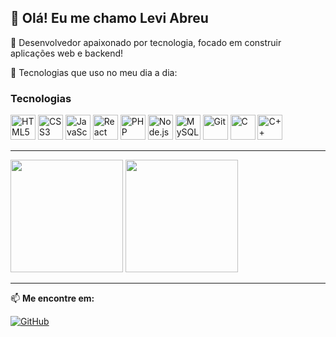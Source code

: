 ## 👋 Olá! Eu me chamo Levi Abreu

🎯 Desenvolvedor apaixonado por tecnologia, focado em construir aplicações web e backend!

🚀 Tecnologias que uso no meu dia a dia:

### Tecnologias

<p align="left">
  <img src="https://cdn.jsdelivr.net/gh/devicons/devicon/icons/html5/html5-original.svg" width="40" title="HTML5"/>
  <img src="https://cdn.jsdelivr.net/gh/devicons/devicon/icons/css3/css3-original.svg" width="40" title="CSS3"/>
  <img src="https://cdn.jsdelivr.net/gh/devicons/devicon/icons/javascript/javascript-original.svg" width="40" title="JavaScript"/>
  <img src="https://cdn.jsdelivr.net/gh/devicons/devicon/icons/react/react-original.svg" width="40" title="React"/>
  <img src="https://cdn.jsdelivr.net/gh/devicons/devicon/icons/php/php-original.svg" width="40" title="PHP"/>
  <img src="https://cdn.jsdelivr.net/gh/devicons/devicon/icons/nodejs/nodejs-original.svg" width="40" title="Node.js"/>
  <img src="https://cdn.jsdelivr.net/gh/devicons/devicon/icons/mysql/mysql-original.svg" width="40" title="MySQL"/>
  <img src="https://cdn.jsdelivr.net/gh/devicons/devicon/icons/git/git-original.svg" width="40" title="Git"/>
  <img src="https://cdn.jsdelivr.net/gh/devicons/devicon/icons/c/c-original.svg" width="40" title="C"/>
  <img src="https://cdn.jsdelivr.net/gh/devicons/devicon/icons/cplusplus/cplusplus-original.svg" width="40" title="C++"/>
</p>

---


<p align="left">
  <img height="180em" src="https://github-readme-stats.vercel.app/api?username=LeviAbreu0&show_icons=true&theme=dark&count_private=true"/>
  <img height="180em" src="https://github-readme-stats.vercel.app/api/top-langs/?username=LeviAbreu0&layout=compact&langs_count=10&theme=dark"/>
</p>

---

📫 **Me encontre em:**

[![GitHub](https://img.shields.io/badge/-GitHub-181717?style=for-the-badge&logo=github&logoColor=white)](https://github.com/LeviAbreu0)
